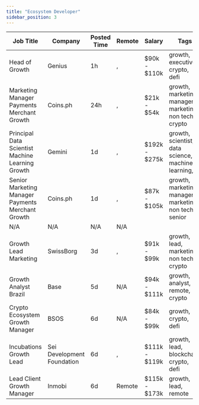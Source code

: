 ```yaml
---
title: "Ecosystem Developer"
sidebar_position: 3
---
```


| Job Title | Company | Posted Time | Remote | Salary | Tags | Apply Link |
|-----------|---------|-------------|--------|--------|------|------------|
| Head of Growth | Genius | 1h | , | $90k - $110k | growth, executive, crypto, defi | [Apply](https://web3.career/head-of-growth-genius/137565) |
| Marketing Manager Payments Merchant Growth | Coins.ph | 24h | , | $21k - $54k | growth, marketing manager, marketing, non tech, crypto | [Apply](https://web3.career/marketing-manager-payments-merchant-growth-coins/139123) |
| Principal Data Scientist Machine Learning Growth | Gemini | 1d | , | $192k - $275k | growth, scientist, data science, machine learning, ai | [Apply](https://web3.career/principal-data-scientist-machine-learning-growth-gemini/139117) |
| Senior Marketing Manager Payments Merchant Growth | Coins.ph | 1d | , | $87k - $105k | growth, marketing manager, marketing, non tech, senior | [Apply](https://web3.career/senior-marketing-manager-payments-merchant-growth-coins/139095) |
| N/A | N/A | N/A | N/A |  |  | [Apply](https://web3.career/metana) |
| Growth Lead Marketing | SwissBorg | 3d | , | $91k - $99k | growth, lead, marketing, non tech, crypto | [Apply](https://web3.career/growth-lead-marketing-swissborg/139084) |
| Growth Analyst Brazil | Base | 5d | N/A | $94k - $111k | growth, analyst, remote, crypto | [Apply](https://web3.career/growth-analyst-brazil-base/139019) |
| Crypto Ecosystem Growth Manager | BSOS | 6d | N/A | $84k - $99k | growth, crypto, defi | [Apply](https://web3.career/crypto-ecosystem-growth-manager-bsos/138985) |
| Incubations Growth Lead | Sei Development Foundation | 6d | , | $111k - $119k | growth, lead, blockchain, crypto, defi | [Apply](https://web3.career/incubations-growth-lead-seidevelopmentfoundation/138983) |
| Lead Client Growth Manager | Inmobi | 6d | Remote | $115k - $173k | growth, lead, remote | [Apply](https://web3.career/lead-client-growth-manager-inmobi/104919) |
